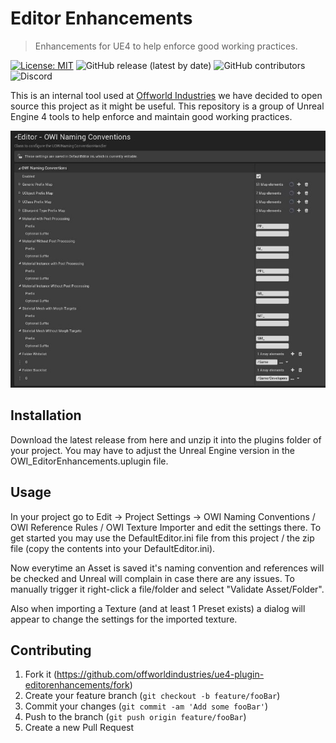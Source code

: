 # Editor Enhancements
> Enhancements for UE4 to help enforce good working practices. 

[![License: MIT](https://img.shields.io/badge/License-MIT-yellow.svg)](https://opensource.org/licenses/MIT)
![GitHub release (latest by date)](https://img.shields.io/github/v/release/OffworldIndustries/ue4-plugin-editorenhancements)
![GitHub contributors](https://img.shields.io/github/contributors/offworldindustries/ue4-plugin-editorenhancements)
![Discord](https://img.shields.io/discord/101469020510773248)

This is an internal tool used at [Offworld Industries](https://www.offworldindustries.com/) we have decided to open source this project as it might be useful. This repository is a group of Unreal Engine 4 tools to help enforce and maintain good working practices. 

![](Docs/naming.jpg)

## Installation

Download the latest release from here and unzip it into the plugins folder of your project.
You may have to adjust the Unreal Engine version in the OWI_EditorEnhancements.uplugin file.

## Usage

In your project go to Edit -> Project Settings -> OWI Naming Conventions / OWI Reference Rules / OWI Texture Importer and edit the settings there.
To get started you may use the DefaultEditor.ini file from this project / the zip file (copy the contents into your DefaultEditor.ini).

Now everytime an Asset is saved it's naming convention and references will be checked and Unreal will complain in case there are any issues.
To manually trigger it right-click a file/folder and select "Validate Asset/Folder".

Also when importing a Texture (and at least 1 Preset exists) a dialog will appear to change the settings for the imported texture.

## Contributing

1. Fork it (<https://github.com/offworldindustries/ue4-plugin-editorenhancements/fork>)
2. Create your feature branch (`git checkout -b feature/fooBar`)
3. Commit your changes (`git commit -am 'Add some fooBar'`)
4. Push to the branch (`git push origin feature/fooBar`)
5. Create a new Pull Request